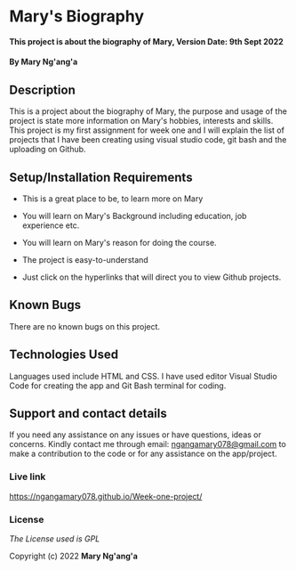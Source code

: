 # Mary's Biography

#### This project is about the biography of Mary, Version Date: 9th Sept 2022

#### By **Mary Ng'ang'a**

## Description

This is a project about the biography of Mary, the purpose and usage of the project is state more information on Mary's hobbies, interests and skills. This project is my first assignment for week one and I will explain the list of projects that I have been creating using visual studio code, git bash and the uploading on Github.

## Setup/Installation Requirements

- This is a great place to be, to learn more on Mary

- You will learn on Mary's Background including education, job experience etc.

- You will learn on Mary's reason for doing the course.

- The project is easy-to-understand

- Just click on the hyperlinks that will direct you to view Github projects.

## Known Bugs

There are no known bugs on this project.

## Technologies Used

Languages used include HTML and CSS. I have used editor Visual Studio Code for creating the app and Git Bash terminal for coding.

## Support and contact details

If you need any assistance on any issues or have questions, ideas or concerns. Kindly contact me through email: ngangamary078@gmail.com to make a contribution to the code or for any assistance on the app/project.

### Live link
https://ngangamary078.github.io/Week-one-project/

### License

_The License used is GPL_

Copyright (c) 2022 **Mary Ng'ang'a**
